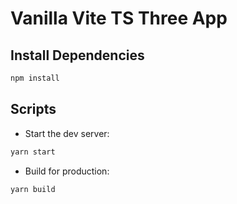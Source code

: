 # Vanilla Vite TS Three App

## Install Dependencies

```bash
npm install
```

## Scripts

- Start the dev server:

```bash
yarn start
```

- Build for production:

```bash
yarn build
```
